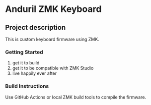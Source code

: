 # Anduril ZMK Keyboard

## Project description

This is custom keyboard firmware using ZMK.

### Getting Started

1. get it to build
2. get it to be compatible with ZMK Studio
3. live happily ever after

### Build Instructions

Use GitHub Actions or local ZMK build tools to compile the firmware.

